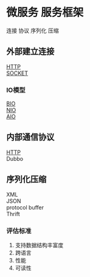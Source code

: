 # 微服务 服务框架

连接 协议 序列化 压缩

## 外部建立连接

[HTTP](HTTP.md)  
[SOCKET](socket.md)

### IO模型

[BIO](linux-io.md)  
[NIO](linux-io.md)  
[AIO](linux-io.md)  

## 内部通信协议

[HTTP](HTTP.md)  
Dubbo  

## 序列化压缩

XML  
JSON  
protocol buffer  
Thrift  

### 评估标准

1. 支持数据结构丰富度
2. 跨语言
3. 性能
4. 可读性
